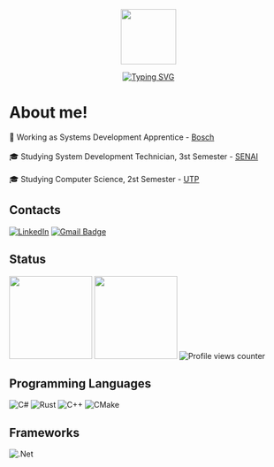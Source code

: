 <div align="center">
  <img src="https://media.giphy.com/media/WFZvB7VIXBgiz3oDXE/giphy.gif" width="100" /><br> 
  
  [![Typing SVG](https://readme-typing-svg.demolab.com?font=Roboto&weight=600&size=30&pause=1000&color=CCCCCC&center=true&vCenter=true&lines=Thiago+S.+Marcelino)](https://git.io/typing-svg)
</div>

# About me!
:briefcase: Working as Systems Development Apprentice - [Bosch](https://www.bosch.com.br/)<br><br>
:mortar_board: Studying System Development Technician, 3st Semester - [SENAI](https://www.senaipr.org.br/)<br><br>
:mortar_board: Studying Computer Science, 2st Semester - [UTP](https://www.tuiuti.edu.br/)

## Contacts
[![LinkedIn](https://img.shields.io/badge/LinkedIn-blue?style=for-the-badge&logo=linkedin&logoColor=white)](https://www.linkedin.com/in/thiagodsmarcelino/)
<a href="mailto:thiagodsmarcelino@gmail.com?subject=Hi, Thiago! (from Github)" target="_blank"  rel="noreferrer">
  <img src="https://img.shields.io/badge/Gmail-red?style=for-the-badge&logo=gmail&logoColor=white" alt="Gmail Badge" />
</a>

## Status
<picture>
  <source 
    srcset="https://github-readme-stats.vercel.app/api?username=ThiagoDSMarcelino&theme=onedark&show_icons=true&count_private=true&rank_icon=github&hide_border=true"
    media="(prefers-color-scheme: dark)"
  />
  <source
    srcset="https://github-readme-stats.vercel.app/api?username=ThiagoDSMarcelino&theme=buefy&show_icons=true&count_private=true&rank_icon=github&hide_border=true"
    media="(prefers-color-scheme: light), (prefers-color-scheme: no-preference)"
  />
  <img
    height="150em"
    src="https://github-readme-stats.vercel.app/api?username=ThiagoDSMarcelino&theme=buefy&show_icons=true&count_private=true&rank_icon=github&hide_border=true"
  />
</picture>

<picture>
  <source 
    srcset="https://github-readme-stats.vercel.app/api/top-langs/?username=ThiagoDSMarcelino&theme=onedark&layout=compact&langs_count=6&hide_border=true"
    media="(prefers-color-scheme: dark)"
  />
  <source
    srcset="https://github-readme-stats.vercel.app/api/top-langs/?username=ThiagoDSMarcelino&theme=buefy&layout=compact&langs_count=6&hide_border=true"
    media="(prefers-color-scheme: light), (prefers-color-scheme: no-preference)"
  />
  <img
    height="150em"
    src="https://github-readme-stats.vercel.app/api/top-langs/?username=ThiagoDSMarcelino&theme=buefy&layout=compact&langs_count=6&hide_border=true"
  />
</picture>
<img src="https://komarev.com/ghpvc/?username=ThiagoDSMarcelino&style=flat-square&color=blue" alt="Profile views counter" />

## Programming Languages
![C#](https://img.shields.io/badge/c%23-%23239120.svg?style=for-the-badge&logo=c-sharp&logoColor=white)
![Rust](https://img.shields.io/badge/rust-%23000000.svg?style=for-the-badge&logo=rust&logoColor=white)
![C++](https://img.shields.io/badge/c++-%2300599C.svg?style=for-the-badge&logo=c%2B%2B&logoColor=white)
![CMake](https://img.shields.io/badge/CMake-%23008FBA.svg?style=for-the-badge&logo=cmake&logoColor=white)

## Frameworks
![.Net](https://img.shields.io/badge/.NET-5C2D91?style=for-the-badge&logo=.net&logoColor=white)
